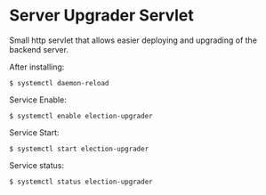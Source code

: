 # Server Upgrader Servlet

Small http servlet that allows easier deploying and upgrading of the backend server.

After installing:

`$ systemctl daemon-reload`

Service Enable:

`$ systemctl enable election-upgrader`

Service Start:

`$ systemctl start election-upgrader`

Service status:

`$ systemctl status election-upgrader`
